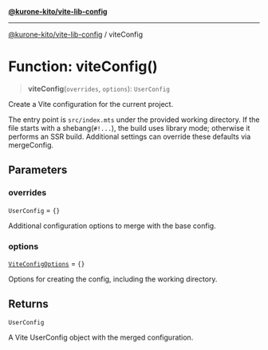 [**@kurone-kito/vite-lib-config**](../README.md)

***

[@kurone-kito/vite-lib-config](../globals.md) / viteConfig

# Function: viteConfig()

> **viteConfig**(`overrides`, `options`): `UserConfig`

Create a Vite configuration for the current project.

The entry point is `src/index.mts` under the provided working directory.
If the file starts with a shebang(`#!...`), the build uses library mode;
otherwise it performs an SSR build. Additional settings can override
these defaults via mergeConfig.

## Parameters

### overrides

`UserConfig` = `{}`

Additional configuration options to merge with the base
config.

### options

[`ViteConfigOptions`](../interfaces/ViteConfigOptions.md) = `{}`

Options for creating the config, including the working
directory.

## Returns

`UserConfig`

A Vite UserConfig object with the merged configuration.

